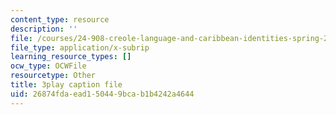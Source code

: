 ```yaml
---
content_type: resource
description: ''
file: /courses/24-908-creole-language-and-caribbean-identities-spring-2017/26874fdaead150449bcab1b4242a4644_Q2uUFNDuRFk.vtt
file_type: application/x-subrip
learning_resource_types: []
ocw_type: OCWFile
resourcetype: Other
title: 3play caption file
uid: 26874fda-ead1-5044-9bca-b1b4242a4644
---
```

